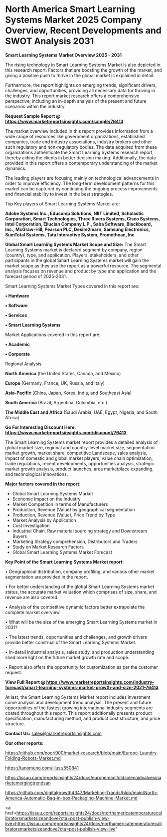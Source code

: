 # North America Smart Learning Systems Market 2025 Company Overview, Recent Developments and SWOT Analysis 2031

<Strong> Smart Learning Systems Market Overview 2025 - 2031</strong>

The rising technology in Smart Learning Systems Market is also depicted in this research report. Factors that are boosting the growth of the market, and giving a positive push to thrive in the global market is explained in detail.

Furthermore, the report highlights on emerging trends, significant drivers, challenges, and opportunities, providing all necessary data for thriving in the industry. This report market research offers a comprehensive perspective, including an in-depth analysis of the present and future scenarios within the industry.

<strong>Request Sample Report @ <a href=https://www.marketreportsinsights.com/sample/76413>https://www.marketreportsinsights.com/sample/76413</a></strong>

The market overview included in this report provides information from a wide range of resources like government organizations, established companies, trade and industry associations, industry brokers and other such regulatory and non-regulatory bodies. The data acquired from these organizations authenticate the Smart Learning Systems research report, thereby aiding the clients in better decision making. Additionally, the data provided in this report offers a contemporary understanding of the market dynamics.

The leading players are focusing mainly on technological advancements in order to improve efficiency. The long-term development patterns for this market can be captured by continuing the ongoing process improvements and financial stability to invest in the best strategies.

Top Key players of Smart Learning Systems Market are:

<strong>Adobe Systems Inc., Educomp Solutions, NIIT Limited, Scholastic Corporation, Smart Technologies, Three Rivers Systems, Cisco Systems, Intel Corporation, Ellucian Company L.P., Saba Software, Blackboard, Inc., McGraw-Hill, Pearson PLC, Desire2learn, Samsung Electronics, SumTotal Systems, Tata Interactive System, Promethean, Inc</strong>

<strong><b>Global Smart Learning Systems Market Scope and Size:</b></strong>
The Smart Learning Systems market is declared segment by company, region (country), type, and application. Players, stakeholders, and other participants in the global Smart Learning Systems market will gain the market scope as they use the report as a powerful resource. The segmental analysis focuses on revenue and product by type and application and the forecast period of 2025-2031.

Smart Learning Systems Market Types covered in this report are:

<strong>• Hardware

• Software

• Services

• Smart Learning Systems</strong>

Market Applications covered in this report are:

<strong>• Academic

• Corporate</strong> 

Regional Analysis

<strong>North America</strong> (the United States, Canada, and Mexico)

<strong>Europe</strong> (Germany, France, UK, Russia, and Italy)

<strong>Asia-Pacific</strong> (China, Japan, Korea, India, and Southeast Asia)

<strong>South America</strong> (Brazil, Argentina, Colombia, etc.)

<strong>The Middle East and Africa</strong> (Saudi Arabia, UAE, Egypt, Nigeria, and South Africa)

<strong>Go For Interesting Discount Here: <a href=https://www.marketreportsinsights.com/discount/76413>https://www.marketreportsinsights.com/discount/76413</a></strong>

The Smart Learning Systems market report provides a detailed analysis of global market size, regional and country-level market size, segmentation market growth, market share, competitive Landscape, sales analysis, impact of domestic and global market players, value chain optimization, trade regulations, recent developments, opportunities analysis, strategic market growth analysis, product launches, area marketplace expanding, and technological innovations.

<strong><b>Major factors covered in the report:</b></strong>
<ul>
  <li>Global Smart Learning Systems Market </li>
  <li>Economic Impact on the Industry</li>
  <li>Market Competition in terms of Manufacturers</li>
  <li>Production, Revenue (Value) by geographical segmentation</li>
  <li>Production, Revenue (Value), Price Trend by Type</li>
  <li>Market Analysis by Application</li>
  <li>Cost Investigation</li>
  <li>Industrial Chain, Raw material sourcing strategy and Downstream Buyers</li>
  <li>Marketing Strategy comprehension, Distributors and Traders</li>
  <li>Study on Market Research Factors</li>
  <li>Global Smart Learning Systems Market Forecast</li>
</ul>

<strong><b>Key Point of the Smart Learning Systems Market report:</b></strong>

• Geographical distribution, company profiling, and various other market segmentation are provided in the report.

• For better understanding of the global Smart Learning Systems market status, the accurate market valuation which comprises of size, share, and revenue are also covered.

• Analysis of the competitive dynamic factors better extrapolate the complete market overview

• What will be the size of the emerging Smart Learning Systems market in 2031?

• The latest trends, opportunities and challenges, and growth drivers provide better construal of the Smart Learning Systems Market.

• In-detail industrial analysis, sales study, and production understanding shed more light on the future market growth rate and scope.

• Report also offers the opportunity for customization as per the customer request.

<strong><b>View Full Report @ <a href=https://www.marketreportsinsights.com/industry-forecast/smart-learning-systems-market-growth-and-size-2021-76413>https://www.marketreportsinsights.com/industry-forecast/smart-learning-systems-market-growth-and-size-2021-76413</a></b></strong>


At last, the Smart Learning Systems Market report includes investment come analysis and development trend analysis. The present and future opportunities of the fastest growing international industry segments are coated throughout this report. This report additionally presents product specification, manufacturing method, and product cost structure, and price structure.

<strong>Contact Us:</strong>
sales@marketreportsinsights.com

<strong>Our other reports:</strong>

<a href=https://github.com/noori900/market-research/blob/main/Europe-Laundry-Folding-Robots-Market.md>https://github.com/noori900/market-research/blob/main/Europe-Laundry-Folding-Robots-Market.md</a>

<a href=https://tanomuno.com/illust/550841>https://tanomuno.com/illust/550841</a>

<a href=https://issuu.com/reportsinsights24/docs/europemanifoldsolenoidvalvesmarketemergingtrendsan>https://issuu.com/reportsinsights24/docs/europemanifoldsolenoidvalvesmarketemergingtrendsan</a>

<a href=https://github.com/digitalgrowth4347/Marketing-Trands/blob/main/North-America-Automatic-Bag-in-box-Packaging-Machine-Market.md>https://github.com/digitalgrowth4347/Marketing-Trands/blob/main/North-America-Automatic-Bag-in-box-Packaging-Machine-Market.md</a>

<a href=https://issuu.com/reportsinsights24/docs/northamericatemperaturecalibratorsmarketsizeandove?cta=post-publish-view-live>https://issuu.com/reportsinsights24/docs/northamericatemperaturecalibratorsmarketsizeandove?cta=post-publish-view-live</a>"
